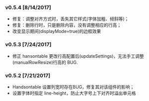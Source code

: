 ### v0.5.4 [8/14/2017]
* 修复：调整对齐方式时，丢失其它样式(字体加粗、倾斜等)；
* 修复：删除行时，只是删除内容，没有调整相应的行高；
* 改变显示期间(displayMode=true)的边框效果

### v0.5.3 [7/24/2017]
* 修正 hansontable 更改行高配置后(updateSettings)，无法手工调整(manualRowResize)行高的 BUG.

### v0.5.2 [7/21/2017]
* Handsontable 设置列宽时存在BUG，修复其对该组件的影响；
* 设置字体时指定 line-height，防止大字号上下对齐时溢出单元格